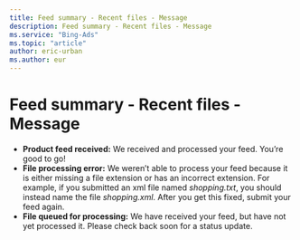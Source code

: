 ```yaml
---
title: Feed summary - Recent files - Message
description: Feed summary - Recent files - Message
ms.service: "Bing-Ads"
ms.topic: "article"
author: eric-urban
ms.author: eur
---
```


# Feed summary - Recent files - Message

- **Product feed received:** We received and processed your feed. You’re good to go!
- **File processing error:** We weren’t able to process your feed because it is either missing a file extension or has an incorrect extension. For example, if you submitted an xml file named *shopping.txt*, you should instead name the file *shopping.xml*. After you get this fixed, submit your feed again.
- **File queued for processing:** We have received your feed, but have not yet processed it. Please check back soon for a status update.



